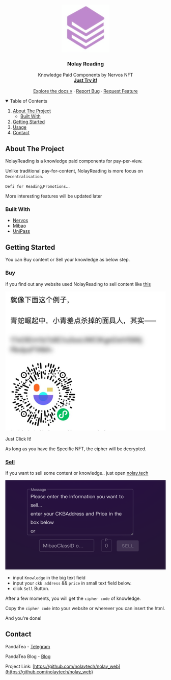 <!-- PROJECT LOGO -->
<br />
<p align="center">
  <a href="https://github.com/nolaytech/nolay_web">
    <img src="images/logo.png" alt="Logo" width="150" height="150">
  </a>

  <h3 align="center">Nolay Reading</h3>

  <p align="center">
    Knowledge Paid Components by Nervos NFT
    <br />
    <a href="https://nolay.tech"><strong>Just Try it!</strong></a>
    <br />
    <br />
    <a href="https://github.com/nolaytech/nolay_web">Explore the docs »</a>
    ·
    <a href="https://github.com/nolaytech/nolay_web/issues">Report Bug</a>
    ·
    <a href="https://github.com/nolaytech/nolay_web/issues">Request Feature</a>
  </p>
</p>

<!-- TABLE OF CONTENTS -->
<details open="open">
  <summary>Table of Contents</summary>
  <ol>
    <li>
      <a href="#about-the-project">About The Project</a>
      <ul>
        <li><a href="#built-with">Built With</a></li>
      </ul>
    </li>
    <li>
      <a href="#getting-started">Getting Started</a>
    </li>
    <li><a href="#usage">Usage</a></li>
    <li><a href="#contact">Contact</a></li>
  </ol>
</details>

<!-- ABOUT THE PROJECT -->

## About The Project

NolayReading is a knowledge paid components for pay-per-view.

Unlike traditional pay-for-content, NolayReading is more focus on `Decentralisation`.

`Defi for Reading`,`Promotions`...

 More interesting features will be updated later

### Built With

- [Nervos](https://www.nervos.org/)
- [Mibao](https://mibao.net/)
- [UniPass](https://unipass.xyz/)

<!-- GETTING STARTED -->

## Getting Started

You can Buy content or Sell your knowledge as below step.

### Buy

if you find out any website used NolayReading to sell content like [this](https://pandatea.life/post/nolayreading-xiao-ji-hua)

[![Product Name Screen Shot][product-screenshot]](https://pandatea.life/post/nolayreading-xiao-ji-hua)

Just Click It!

As long as you have the Specific NFT, the cipher will be decrypted.

### [Sell](https://nolay.tech)

If you want to sell some content or knowledge..
just open [nolay.tech](https://nolay.tech)

![](./images/screenshot_web.png)

- input `Knowledge` in the big text field
- input your `ckb address` && `price` in small text field below.
- click `Sell` Button.

After a few moments, you will get the `cipher code` of knowledge.

Copy the `cipher code` into your website
or wherever you can insert the html.

And you're done!

<!-- CONTACT -->

## Contact

PandaTea - [Telegram](https://t.me/NvRVDGzkRJJn)

PandaTea Blog - [Blog](https://pandatea.life)

Project Link: [https://github.com/nolaytech/nolay_web](https://github.com/nolaytech/nolay_web)

<!-- MARKDOWN LINKS & IMAGES -->
<!-- https://www.markdownguide.org/basic-syntax/#reference-style-links -->

[contributors-shield]: https://img.shields.io/github/contributors/othneildrew/Best-README-Template.svg?style=for-the-badge
[contributors-url]: https://github.com/nolaytech/nolay_web/graphs/contributors
[forks-shield]: https://img.shields.io/github/forks/othneildrew/Best-README-Template.svg?style=for-the-badge
[stars-shield]: https://img.shields.io/github/stars/othneildrew/Best-README-Template.svg?style=for-the-badge
[stars-url]: https://github.com/nolaytech/nolay_web/stargazers
[issues-shield]: https://img.shields.io/github/issues/othneildrew/Best-README-Template.svg?style=for-the-badge
[issues-url]: https://github.com/nolaytech/nolay_web/issues
[license-shield]: https://img.shields.io/github/license/othneildrew/Best-README-Template.svg?style=for-the-badge
[license-url]: https://github.com/othneildrew/Best-README-Template/blob/master/LICENSE.txt
[linkedin-shield]: https://img.shields.io/badge/-LinkedIn-black.svg?style=for-the-badge&logo=linkedin&colorB=555
[linkedin-url]: https://linkedin.com/in/othneildrew
[product-screenshot]: images/screenshot.jpeg
